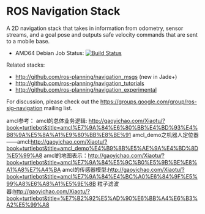 ROS Navigation Stack
====================

A 2D navigation stack that takes in information from odometry, sensor
streams, and a goal pose and outputs safe velocity commands that are sent
to a mobile base.

 * AMD64 Debian Job Status: [![Build Status](http://build.ros.org/buildStatus/icon?job=Kbin_uX64__navigation__ubuntu_xenial_amd64__binary)](http://build.ros.org/view/Kbin_uX64/job/Kbin_uX64__navigation__ubuntu_xenial_amd64__binary/)

Related stacks:

 * http://github.com/ros-planning/navigation_msgs (new in Jade+)
 * http://github.com/ros-planning/navigation_tutorials
 * http://github.com/ros-planning/navigation_experimental

For discussion, please check out the
https://groups.google.com/group/ros-sig-navigation mailing list.

amcl参考：
amcl的总体业务逻辑: http://gaoyichao.com/Xiaotu/?book=turtlebot&title=amcl%E7%9A%84%E6%80%BB%E4%BD%93%E4%B8%9A%E5%8A%A1%E9%80%BB%E8%BE%91
amcl_demo之机器人定位器——amcl:http://gaoyichao.com/Xiaotu/?book=turtlebot&title=amcl_demo%E4%B9%8B%E5%AE%9A%E4%BD%8D%E5%99%A8
amcl的地图表示：http://gaoyichao.com/Xiaotu/?book=turtlebot&title=amcl%E7%9A%84%E5%9C%B0%E5%9B%BE%E8%A1%A8%E7%A4%BA
amcl的传感器模型:http://gaoyichao.com/Xiaotu/?book=turtlebot&title=amcl%E7%9A%84%E4%BC%A0%E6%84%9F%E5%99%A8%E6%A8%A1%E5%9E%8B
粒子滤波器:http://gaoyichao.com/Xiaotu/?book=turtlebot&title=%E7%B2%92%E5%AD%90%E6%BB%A4%E6%B3%A2%E5%99%A8 
